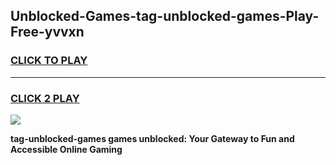 
## Unblocked-Games-tag-unblocked-games-Play-Free-yvvxn
<h3>
<a href="https://premium76.site?title=tag-unblocked-games&ref=22A">CLICK TO PLAY</a></h3>
<hr>

<h3>
<a href="https://premium76.site?title=tag-unblocked-games&ref=22A">CLICK 2 PLAY</a>
  
</h3>

<a href="https://premium76.site?title=tag-unblocked-games&ref=22A"><img src="https://clearcache.store/games.png"></a>


**tag-unblocked-games games unblocked: Your Gateway to Fun and Accessible Online Gaming**
